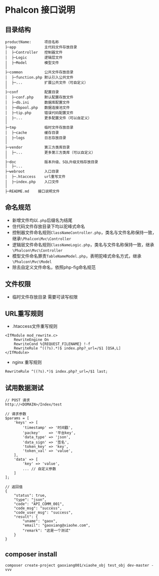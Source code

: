 # Phalcon 接口说明

## 目录结构
~~~
productName:      项目名称
├─app             主代码文件存放目录
│  ├─Controller   控制器文件
│  ├─Logic        逻辑层文件
│  ├─Model        模型文件
│
├─common          公共文件存放目录
│  ├─function.php 默认引入公共文件
│  ├─...          扩展公共文件（可自定义）
│
├─conf            配置目录
│  ├─conf.php     默认配置存放文件
│  ├─db.ini       数据库配置文件
│  ├─dbpool.php   数据连接池文件
│  ├─tip.php      错误代码配置文件
│  ├─...          更多配置文件（可以自定义）
│
├─tmp             临时文件存放目录
│  ├─cache        缓存目录
│  ├─logs         日志存放目录
│
├─vendor          第三方类库目录
│  ├─...          更多第三方类库（可以自定义）
│
├─doc             版本升级、SQL升级文档存放目录
│  ├─...
├─webroot         入口目录
│  ├─.htaccess    url重写文件
│  ├─index.php    入口文件
│
├─README.md    接口说明文件 
~~~

## 命名规范
* 新增文件均以`.php`后缀名为结尾
* 住代码文件存放目录下均以驼峰式命名
* 控制器文件命名规则`ClassNameController.php`，类名与文件名称保持一致，继承`\Phalcon\Mvc\Controller`
* 逻辑层文件命名规则`ClassNameLogic.php`，类名与文件名称保持一致，继承`\Phalcon\Mvc\Controller`
* 模型文件命名罪责`TableNameModel.php`，表明驼峰式命名方式，继承`\Phalcon\Mvc\Model`
* 除去自定义文件命名，依照php-fig命名规范

## 文件权限
* 临时文件存放目录 需要可读写权限

## URL重写规则
* .htaccess文件重写规则
```
<IfModule mod_rewrite.c>
    RewriteEngine On
    RewriteCond %{REQUEST_FILENAME} !-f
    RewriteRule ^((?s).*)$ index.php?_url=/$1 [QSA,L]
</IfModule>
```
* nginx 重写规则
```
RewriteRule ^((?s).*)$ index.php?_url=/$1 last;
```

## 试用数据测试
```
// POST 请求
http://<DOMAIN>/Index/test

// 请求参数
$params = [
    'keys' => [
        'timestamp' => '时间戳',
        'packey'    => '平台key',
        'data_type' => 'json',
        'data_sign' => '签名',
        'token_key' => 'key',
        'token_val' => 'value',
    ],
    'data' => [
        'key' => 'value',
        ... // 自定义参数
    ]
];

// 返回值
{
    "status": true,
    "type": "json",
    "code": "API_COMM_001",
    "code_msg": "success",
    "code_user_msg": "success",
    "result": {
        "uname": "gaox",
        "email": "gaoxiang@xiaohe.com",
        "remark": "这是一个测试"
    }
}
```

## composer install
```
composer create-project gaoxiang001/xiaohe_obj test_obj dev-master -vvv
```
